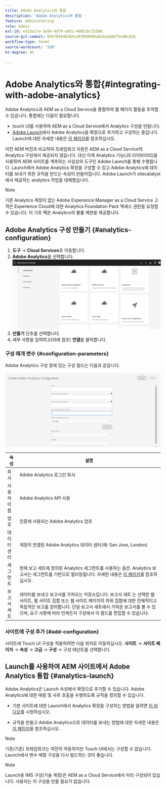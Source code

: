 ```yaml
---
title: Adobe Analytics와 통합
description: 'Adobe Analytics와 통합 '
feature: Administering
role: Admin
exl-id: e353a1fa-3e99-4d79-a0d1-40851bc55506
source-git-commit: 85b78564620dce8f660098a8cbaadd6f5ed0c616
workflow-type: tm+mt
source-wordcount: '530'
ht-degree: 4%

---
```


# Adobe Analytics와 통합{#integrating-with-adobe-analytics}

Adobe Analytics과 AEM as a Cloud Service을 통합하여 웹 페이지 활동을 추적할 수 있습니다. 통합에는 다음이 필요합니다.

* touch UI를 사용하여 AEM as a Cloud Service에서 Analytics 구성을 만듭니다.
* [Adobe Launch](#analytics-launch)에서 Adobe Analytics을 확장으로 추가하고 구성하는 중입니다. Launch에 대한 자세한 내용은 [이 페이지](https://experienceleague.adobe.com/docs/experience-platform/tags/get-started/quick-start.html)를 참조하십시오.

이전 AEM 버전과 비교하여 프레임워크 지원은 AEM as a Cloud Service의 Analytics 구성에서 제공되지 않습니다. 대신 이제 Analytics 기능(JS 라이브러리)을 사용하여 AEM 사이트를 계측하는 사실상의 도구인 Adobe Launch를 통해 수행됩니다. Launch에서 Adobe Analytics 확장을 구성할 수 있고 Adobe Analytics에 데이터를 보내기 위한 규칙을 만드는 속성이 만들어집니다. Adobe Launch가 sitecatalyst에서 제공하는 analytics 작업을 대체했습니다.

>[!NOTE]
>
>기존 Analytics 계정이 없는 Adobe Experience Manager as a Cloud Service 고객은 Experience Cloud에 대한 Analytics Foundation Pack 액세스 권한을 요청할 수 있습니다. 이 기초 팩은 Analytics의 볼륨 제한을 제공합니다.

## Adobe Analytics 구성 만들기 {#analytics-configuration}

1. **도구** → **Cloud Services**&#x200B;로 이동합니다.
2. **Adobe Analytics**을 선택합니다.
   ![Adobe Analytics ](assets/analytics_screen2.png "WindowAdobe Analytics 창")
3. **만들기** 단추를 선택합니다.
4. 세부 사항을 입력하고(아래 참조) **연결**&#x200B;을 클릭합니다.

### 구성 매개 변수 {#configuration-parameters}

Adobe Analytics 구성 창에 있는 구성 필드는 다음과 같습니다.

![구성 ](assets/properties_field1.png "매개 변수구성 매개 변수")

| 속성 | 설명 |
|---|---|
| 회사 | Adobe Analytics 로그인 회사 |
| 사용자 이름 | Adobe Analytics API 사용 |
| 암호 | 인증에 사용되는 Adobe Analytics 암호 |
| 데이터 센터 | 계정이 연결된 Adobe Analytics 데이터 센터(예: San Jose, London) |
| 세그먼트 | 현재 보고 세트에 정의된 Analytics 세그먼트를 사용하는 옵션. Analytics 보고서는 세그먼트를 기반으로 필터링됩니다. 자세한 내용은 [이 페이지](https://experienceleague.adobe.com/docs/analytics/components/segmentation/seg-overview.html)를 참조하십시오. |
| 보고서 세트 | 데이터를 보내고 보고서를 가져오는 저장소입니다. 보고서 세트 는 선택한 웹 사이트, 웹 사이트 집합 또는 웹 사이트 페이지의 하위 집합에 대한 전체적이고 독립적인 보고를 정의합니다. 단일 보고서 세트에서 가져온 보고서를 볼 수 있으며, 요구 사항에 따라 언제든지 구성에서 이 필드를 편집할 수 있습니다. |

### 사이트에 구성 추가 {#add-configuration}

사이트에 Touch UI 구성을 적용하려면 다음 위치로 이동하십시오. **사이트** → **사이트 페이지** → **속성** → **고급** → **구성** → 구성 테넌트를 선택합니다.

## Launch를 사용하여 AEM 사이트에서 Adobe Analytics 통합 {#analytics-launch}

Adobe Analytics은 Launch 속성에서 확장으로 추가할 수 있습니다. Adobe Analytics에 대한 매핑 및 사후 호출을 수행하도록 규칙을 정의할 수 있습니다.

* 기본 사이트에 대한 Launch에서 Analytics 확장을 구성하는 방법을 알려면 [이 비디오](https://experienceleague.adobe.com/docs/analytics-learn/tutorials/implementation/via-adobe-launch/basic-configuration-of-the-analytics-launch-extension.html)를 시청하십시오.

* 규칙을 만들고 Adobe Analytics으로 데이터를 보내는 방법에 대한 자세한 내용은 [이 페이지](https://experienceleague.adobe.com/docs/core-services-learn/implementing-in-websites-with-launch/implement-solutions/analytics.html)을 참조하십시오.

>[!NOTE]
>
>기존(기존) 프레임워크는 여전히 작동하지만 Touch UI에서는 구성할 수 없습니다. Launch에서 변수 매핑 구성을 다시 빌드하는 것이 좋습니다.

>[!NOTE]
>
>Launch용 IMS 구성(기술 계정)은 AEM as a Cloud Service에서 미리 구성되어 있습니다. 사용자는 이 구성을 만들 필요가 없습니다.
